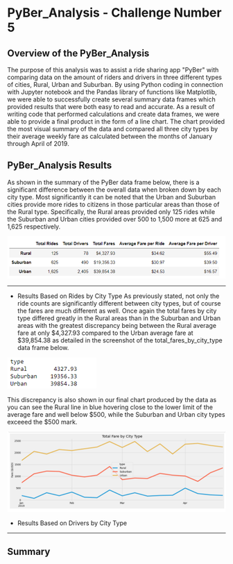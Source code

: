 # PyBer_Analysis - Challenge Number 5

## Overview of the PyBer_Analysis
  The purpose of this analysis was to assist a ride sharing app "PyBer" with comparing data on the amount of riders and drivers in three different types of cities, Rural, Urban and Suburban.  By using Python coding in connection with Jupyter notebook and the Pandas library of functions like Matplotlib, we were able to successfully create several summary data frames which provided results that were both easy to read and accurate.  As a result of writing code that performed calculations and create data frames, we were able to provide a final product in the form of a line chart.  The chart provided the most visual summary of the data and compared all three city types by their average weekly fare as calculated between the months of January through April of 2019. 

## PyBer_Analysis Results
  As shown in the summary of the PyBer data frame below, there is a significant difference between the overall data when broken down by each city type.   Most significantly it can be noted that the Urban and Suburban cities provide more rides to citizens in those particular areas than those of the Rural type.  Specifically, the Rural areas provided only 125 rides while the Suburban and Urban cities provided over 500 to 1,500 more at 625 and 1,625 respectively.  

![PyBer_summary_df.png](PyBer_summary_df.png) 

***
* Results Based on Rides by City Type
  As previously stated, not only the ride counts are significantly different between city types, but of course the fares are much different as well.  Once again the total fares by city type differed greatly in the Rural areas than in the Suburban and Urban areas with the greatest discrepancy being between the Rural average fare at only $4,327.93 compared to the Urban average fare at $39,854.38 as detailed in the screenshot of the total_fares_by_city_type data frame below. 
  
![total_fares_by_city_type.png](total_fares_by_city_type.png)

This discrepancy is also shown in our final chart produced by the data as you can see the Rural line in blue hovering close to the lower limit of the average fare and well below $500, while the Suburban and Urban city types exceeed the $500 mark. 

![final_results_chart.png](final_results_chart.png)



* Results Based on Drivers by City Type


***


## Summary 

